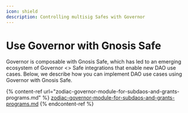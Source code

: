 ```yaml
---
icon: shield
description: Controlling multisig Safes with Governor
---
```


# Use Governor with Gnosis Safe

Governor is composable with Gnosis Safe, which has led to an emerging ecosystem of Governor <> Safe integrations that enable new DAO use cases. Below, we describe how you can implement DAO use cases using Governor with Gnosis Safe.

{% content-ref url="zodiac-governor-module-for-subdaos-and-grants-programs.md" %}
[zodiac-governor-module-for-subdaos-and-grants-programs.md](zodiac-governor-module-for-subdaos-and-grants-programs.md)
{% endcontent-ref %}
